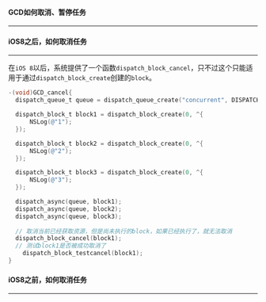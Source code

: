 #### GCD如何取消、暂停任务

-------------



#### iOS8之后，如何取消任务

--------

在`iOS 8`以后，系统提供了一个函数`dispatch_block_cancel`，只不过这个只能适用于通过`dispatch_block_create`创建的`block`。

```objective-c
-(void)GCD_cancel{
  dispatch_queue_t queue = dispatch_queue_create("concurrent", DISPATCH_QUEUE_CONCURRENT);

  dispatch_block_t block1 = dispatch_block_create(0, ^{
      NSLog(@"1");
  });

  dispatch_block_t block2 = dispatch_block_create(0, ^{
      NSLog(@"2");
  });

  dispatch_block_t block3 = dispatch_block_create(0, ^{
      NSLog(@"3");
  });

  dispatch_async(queue, block1);
  dispatch_async(queue, block2);
  dispatch_async(queue, block3);
  
  // 取消当前已经获取资源，但是尚未执行的block，如果已经执行了，就无法取消
  dispatch_block_cancel(block1);
  // 测试block1是否被成功取消了
 	dispatch_block_testcancel(block1);
}
```



#### iOS8之前，如何取消任务

-----


